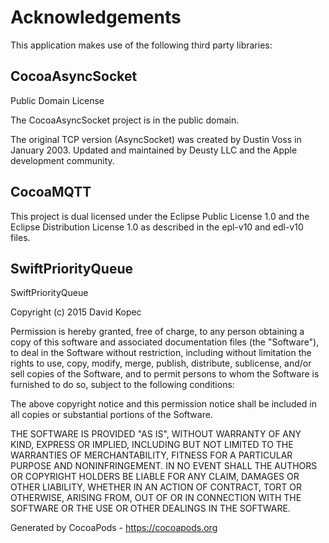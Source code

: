 # Acknowledgements
This application makes use of the following third party libraries:

## CocoaAsyncSocket

Public Domain License

The CocoaAsyncSocket project is in the public domain.

The original TCP version (AsyncSocket) was created by Dustin Voss in January 2003.
Updated and maintained by Deusty LLC and the Apple development community.


## CocoaMQTT

This project is dual licensed under the Eclipse Public License 1.0 and the
Eclipse Distribution License 1.0 as described in the epl-v10 and edl-v10 files.


## SwiftPriorityQueue

SwiftPriorityQueue

Copyright (c) 2015 David Kopec

Permission is hereby granted, free of charge, to any person obtaining a copy
of this software and associated documentation files (the "Software"), to deal
in the Software without restriction, including without limitation the rights
to use, copy, modify, merge, publish, distribute, sublicense, and/or sell
copies of the Software, and to permit persons to whom the Software is
furnished to do so, subject to the following conditions:

The above copyright notice and this permission notice shall be included in all
copies or substantial portions of the Software.

THE SOFTWARE IS PROVIDED "AS IS", WITHOUT WARRANTY OF ANY KIND, EXPRESS OR
IMPLIED, INCLUDING BUT NOT LIMITED TO THE WARRANTIES OF MERCHANTABILITY,
FITNESS FOR A PARTICULAR PURPOSE AND NONINFRINGEMENT. IN NO EVENT SHALL THE
AUTHORS OR COPYRIGHT HOLDERS BE LIABLE FOR ANY CLAIM, DAMAGES OR OTHER
LIABILITY, WHETHER IN AN ACTION OF CONTRACT, TORT OR OTHERWISE, ARISING FROM,
OUT OF OR IN CONNECTION WITH THE SOFTWARE OR THE USE OR OTHER DEALINGS IN THE
SOFTWARE.


Generated by CocoaPods - https://cocoapods.org
